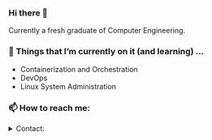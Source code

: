 ### Hi there 👋

Currently a fresh graduate of Computer Engineering. 

### 🌱 Things that I’m currently on it (and learning) ...
- Containerization and Orchestration
- DevOps
- Linux System Administration

### 📫 How to reach me: 


<details>
  <summary>Contact:</summary>

```echo Zm1tb2NodGFyQGdtYWlsLmNvbQ== | base64 -d  ```

</details>


<!--
**fmmochtar/fmmochtar** is a ✨ _special_ ✨ repository because its `README.md` (this file) appears on your GitHub profile.

Here are some ideas to get you started:

- 🔭 I’m currently working on ...



- 👯 I’m looking to collaborate on ...
- 🤔 I’m looking for help with ...
- 💬 Ask me about ...

-->
